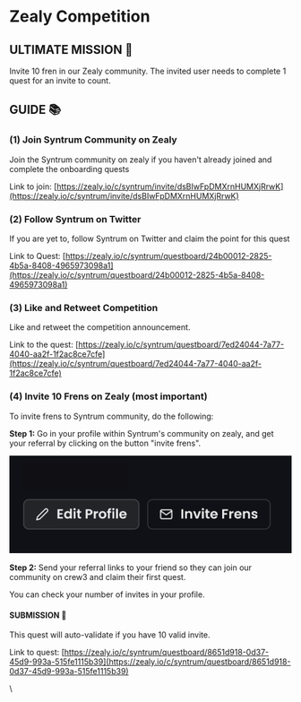 # Zealy Competition

## ULTIMATE MISSION 🎯&#x20;

Invite 10 fren in our Zealy community. The invited user needs to complete 1 quest for an invite to count.

## GUIDE 📚&#x20;

### **(1) Join Syntrum Community on Zealy**

Join the Syntrum community on zealy if you haven't already joined and complete the onboarding quests

Link to join: [https://zealy.io/c/syntrum/invite/dsBIwFpDMXrnHUMXjRrwK](https://zealy.io/c/syntrum/invite/dsBIwFpDMXrnHUMXjRrwK)

### (2) Follow Syntrum on Twitter

If you are yet to, follow Syntrum on Twitter and claim the point for this quest

Link to Quest: [https://zealy.io/c/syntrum/questboard/24b00012-2825-4b5a-8408-4965973098a1](https://zealy.io/c/syntrum/questboard/24b00012-2825-4b5a-8408-4965973098a1)

### (3) Like and Retweet Competition&#x20;

Like and retweet the competition announcement.

Link to the quest: [https://zealy.io/c/syntrum/questboard/7ed24044-7a77-4040-aa2f-1f2ac8ce7cfe](https://zealy.io/c/syntrum/questboard/7ed24044-7a77-4040-aa2f-1f2ac8ce7cfe)

### **(4) Invite 10 Frens on Zealy (most important)**

To invite frens to Syntrum community, do the following:&#x20;

**Step 1:** Go in your profile within Syntrum's community on zealy, and get your referral by clicking on the button "invite frens".

![](<../.gitbook/assets/image (10).png>)

**Step 2:** Send your referral links to your friend so they can join our community on crew3 and claim their first quest.

You can check your number of invites in your profile.

#### SUBMISSION 📝

This quest will auto-validate if you have 10 valid invite.

Link to quest: [https://zealy.io/c/syntrum/questboard/8651d918-0d37-45d9-993a-515fe1115b39](https://zealy.io/c/syntrum/questboard/8651d918-0d37-45d9-993a-515fe1115b39)

\
